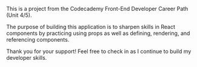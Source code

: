 This is a project from the Codecademy Front-End Developer Career Path (Unit 4/5).

The purpose of building this application is to sharpen skills in React components by practicing using props as well as defining, rendering, and referencing components.

Thank you for your support! Feel free to check in as I continue to build my developer skills.
